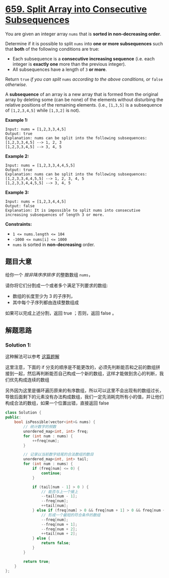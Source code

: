 # [659. Split Array into Consecutive Subsequences](https://leetcode-cn.com/problems/split-array-into-consecutive-subsequences/)

You are given an integer array `nums` that is **sorted in non-decreasing order**.

Determine if it is possible to split `nums` into **one or more subsequences** such that **both** of the following conditions are true:

- Each subsequence is a **consecutive increasing sequence** (i.e. each integer is **exactly one** more than the previous integer).
- All subsequences have a length of `3` **or more**.

Return `true` *if you can split* `nums` *according to the above conditions, or* `false` *otherwise*.

A **subsequence** of an array is a new array that is  formed from the original array by deleting some (can be none) of the  elements without disturbing the relative positions of the remaining  elements. (i.e., `[1,3,5]` is a subsequence of `[1,2,3,4,5]` while `[1,3,2]` is not).

 

**Example 1:**

```
Input: nums = [1,2,3,3,4,5]
Output: true
Explanation: nums can be split into the following subsequences:
[1,2,3,3,4,5] --> 1, 2, 3
[1,2,3,3,4,5] --> 3, 4, 5
```

**Example 2:**

```
Input: nums = [1,2,3,3,4,4,5,5]
Output: true
Explanation: nums can be split into the following subsequences:
[1,2,3,3,4,4,5,5] --> 1, 2, 3, 4, 5
[1,2,3,3,4,4,5,5] --> 3, 4, 5
```

**Example 3:**

```
Input: nums = [1,2,3,4,4,5]
Output: false
Explanation: It is impossible to split nums into consecutive increasing subsequences of length 3 or more.
```

 

**Constraints:**

- `1 <= nums.length <= 104`
- `-1000 <= nums[i] <= 1000`
- `nums` is sorted in **non-decreasing** order.

## 题目大意

给你一个 *按非降序序排序* 的整数数组 `nums`，

请你将它们分割成一个或者多个满足下列要求的数组:

- 数组的长度至少为 3 的子序列，
- 其中每个子序列都由连续整数组成

如果可以完成上述分割，返回 true ；否则，返回 false 。

## 解题思路


### Solution 1: 

这种解法可以参考 [这篇题解](https://leetcode-cn.com/problems/split-array-into-consecutive-subsequences/solution/tan-xin-suan-fa-jian-cha-shu-zu-neng-fou-bei-fen-w/)

这里注意，下面的 if 分支的顺序是不能更改的，必须先判断能否和之前的数组拼接到一起，然后再判断能否自己构成一个新的数组，这样才能做到贪心的判断，我们优先构成连续的数组

另外因为这里是循环遍历原来的有序数组，所以可以这里不会出现有的数组过长，导致后面剩下的元素没有办法构成数组，我们一定先消耗完所有小的值，并让他们构成合法的数组，如果一个位置出错，直接返回 false



````c++
class Solution {
public:
    bool isPossible(vector<int>& nums) {
        // 统计数字的频数
        unordered_map<int, int> freq;
        for (int num : nums) {
            ++freq[num];
        }

        // 记录以当前数字结尾的合法数组的数目
        unordered_map<int, int> tail;
        for (int num : nums) {
            if (freq[num] <= 0) {
                continue;
            }

            if (tail[num - 1] > 0 ) {
                // 能否与上一个接上
                --tail[num - 1];
                --freq[num];
                ++tail[num];
            } else if (freq[num] > 0 && freq[num + 1] > 0 && freq[num + 2] > 0) {
                // 形成一个最短的符合条件的数组
                --freq[num];
                --freq[num + 1];
                --freq[num + 2];
                ++tail[num + 2];
            } else {
                return false;
            }
        }

        return true;
    }
};
````
